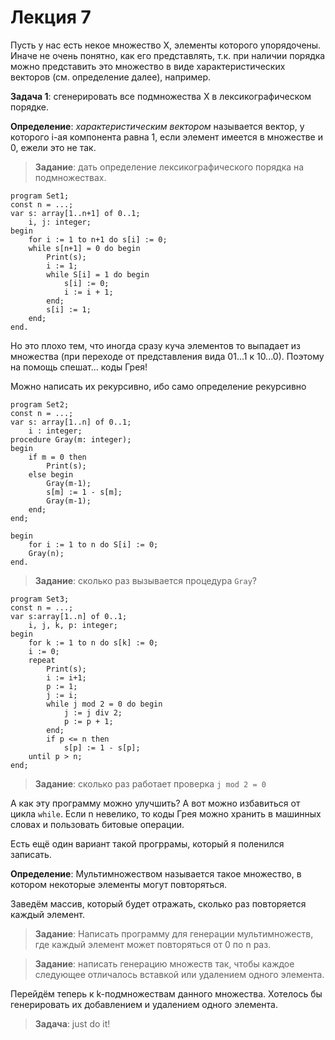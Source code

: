 Лекция 7
========

Пусть у нас есть некое множество X, элементы которого упорядочены. Иначе не
очень понятно, как его представлять, т.к. при наличии порядка можно представить
это множество в виде характеристических векторов (см. определение далее),
например.



**Задача 1**: сгенерировать все подмножества X в лексикографическом порядке.

**Определение**: *характеристическим вектором* называется вектор, у которого
i-ая компонента равна 1, если элемент имеется в множестве и 0, ежели это не так.



>   **Задание**: дать определение лексикографического порядка на подмножествах.



~~~~~~~~~~~~~~~~~~~~~~~~~~~~~~~~~~~~~~~~~~~~~~~~~~~~~~~~~~~~~~~~~~~~~~~~~~~~~~~~
program Set1;
const n = ...;
var s: array[1..n+1] of 0..1;
    i, j: integer;
begin
    for i := 1 to n+1 do s[i] := 0;
    while s[n+1] = 0 do begin
        Print(s);
        i := 1;
        while S[i] = 1 do begin
            s[i] := 0;
            i := i + 1;
        end;
        s[i] := 1;
    end;
end.
~~~~~~~~~~~~~~~~~~~~~~~~~~~~~~~~~~~~~~~~~~~~~~~~~~~~~~~~~~~~~~~~~~~~~~~~~~~~~~~~

Но это плохо тем, что иногда сразу куча элементов то выпадает из множества (при
переходе от представления вида 01...1 к 10...0). Поэтому на помощь спешат...
коды Грея!



Можно написать их рекурсивно, ибо само определение рекурсивно

~~~~~~~~~~~~~~~~~~~~~~~~~~~~~~~~~~~~~~~~~~~~~~~~~~~~~~~~~~~~~~~~~~~~~~~~~~~~~~~~
program Set2;
const n = ...;
var s: array[1..n] of 0..1;
    i : integer;
procedure Gray(m: integer);
begin
    if m = 0 then
        Print(s);
    else begin
        Gray(m-1);
        s[m] := 1 - s[m];
        Gray(m-1);
    end;
end;

begin
    for i := 1 to n do S[i] := 0;
    Gray(n);
end.
~~~~~~~~~~~~~~~~~~~~~~~~~~~~~~~~~~~~~~~~~~~~~~~~~~~~~~~~~~~~~~~~~~~~~~~~~~~~~~~~

>   **Задание**: сколько раз вызывается процедура `Gray`?

~~~~~~~~~~~~~~~~~~~~~~~~~~~~~~~~~~~~~~~~~~~~~~~~~~~~~~~~~~~~~~~~~~~~~~~~~~~~~~~~
program Set3;
const n = ...;
var s:array[1..n] of 0..1;
    i, j, k, p: integer;
begin
    for k := 1 to n do s[k] := 0;
    i := 0;
    repeat
        Print(s);
        i := i+1;
        p := 1;
        j := i;
        while j mod 2 = 0 do begin
            j := j div 2;
            p := p + 1;
        end;
        if p <= n then
            s[p] := 1 - s[p];
    until p > n;
end;
~~~~~~~~~~~~~~~~~~~~~~~~~~~~~~~~~~~~~~~~~~~~~~~~~~~~~~~~~~~~~~~~~~~~~~~~~~~~~~~~

>   **Задание**: сколько раз работает проверка `j mod 2 = 0`

А как эту программу можно улучшить? А вот можно избавиться от цикла `while`.
Если n невелико, то коды Грея можно хранить в машинных словах и пользовать
битовые операции.



Есть ещё один вариант такой прогррамы, который я поленился записать.



**Определение**: Мультимножеством называется такое множество, в котором
некоторые элементы могут повторяться.

Заведём массив, который будет отражать, сколько раз повторяется каждый элемент.

>   **Задание**: Написать программу для генерации мультимножеств, где каждый
>   элемент может повторяться от 0 по n раз.



>   **Задание**: написать генерацию множеств так, чтобы каждое следующее
>   отличалось вставкой или удалением одного элемента.



Перейдём теперь к k-подмножествам данного множества. Хотелось бы генерировать их
добавлением и удалением одного элемента.

>   **Задача**: just do it!
